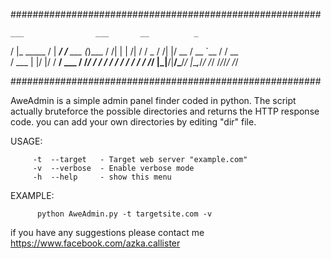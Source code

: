 ########################################################

    ___                ___       __          _     
   /   |_      _____  /   | ____/ /___ ___  (_)___ 
  / /| | | /| / / _ \/ /| |/ __  / __ `__ \/ / __ \
 / ___ | |/ |/ /  __/ ___ / /_/ / / / / / / / / / /
/_/  |_|__/|__/\___/_/  |_\__,_/_/ /_/ /_/_/_/ /_/ 
                                                   
########################################################

AweAdmin is a simple admin panel finder coded in python. 
The script actually bruteforce the possible directories and returns the HTTP response code.
you can add your own directories by editing "dir" file.

USAGE:

         -t  --target   - Target web server "example.com"
         -v  --verbose  - Enable verbose mode
         -h  --help     - show this menu

EXAMPLE:

          python AweAdmin.py -t targetsite.com -v
			   
if you have any suggestions please contact me 	https://www.facebook.com/azka.callister
